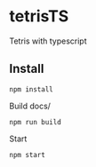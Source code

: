# tetrisTS

Tetris with typescript

## Install
```
npm install
```

Build docs/
```
npm run build
```

Start
```
npm start
```
